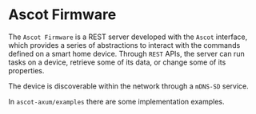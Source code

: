 # Ascot Firmware

The `Ascot Firmware` is a REST server developed with the `Ascot` interface,
which provides a series of abstractions to interact with the commands defined
on a smart home device.
Through `REST` APIs, the server can run tasks on a device, retrieve some
of its data, or change some of its properties. 

The device is discoverable within the network through a `mDNS-SD` service.

In `ascot-axum/examples` there are some implementation examples.